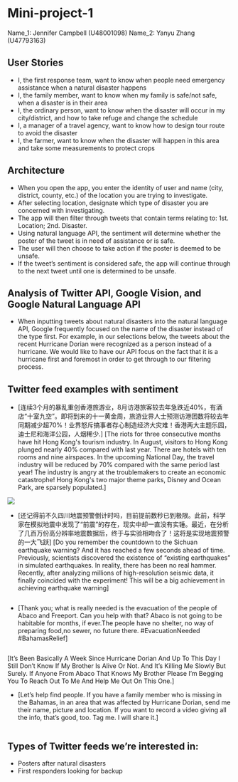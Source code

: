 # Mini-project-1

Name_1: Jennifer Campbell (U48001098)
Name_2: Yanyu Zhang (U47793163)

## User Stories

- I, the first response team, want to know when people need emergency assistance when a natural disaster happens
- I, the family member, want to know when my family is safe/not safe, when a disaster is in their area
- I, the ordinary person, want to know when the disaster will occur in my city/district, and how to take refuge and change the schedule
- I, a manager of a travel agency, want to know how to design tour route to avoid the disaster
- I, the farmer, want to know when the disaster will happen in this area and take some measurements to protect crops

## Architecture

- When you open the app, you enter the identity of user and name (city, district, county, etc.) of the location you are trying to investigate.
- After selecting location, designate which type of disaster you are concerned with investigating.
- The app will then filter through tweets that contain terms relating to: 1st. Location; 2nd. Disaster.
- Using natural language API, the sentiment will determine whether the poster of the tweet is in need of assistance or is safe.
- The user will then choose to take action if the poster is deemed to be unsafe.
- If the tweet’s sentiment is considered safe, the app will continue through to the next tweet until one is determined to be unsafe.

## Analysis of Twitter API, Google Vision, and Google Natural Language API

- When inputting tweets about natural disasters into the natural language API, Google frequently focused on the name of the disaster instead of the type first. For example, in our selections below, the tweets about the recent Hurricane Dorian were recognized as a person instead of a hurricane. We would like to have our API focus on the fact that it is a hurricane first and foremost in order to get through to our filtering process.

## Twitter feed examples with sentiment

- [连续3个月的暴乱重创香港旅游业，8月访港旅客较去年急跌近40%，有酒店“十室九空”。即将到来的十一黄金周，旅游业界人士预测访港团数将较去年同期减少超70%！业界怒斥搞事者存心制造经济大灾难！香港两大主题乐园，迪士尼和海洋公园，人烟稀少.]
[The riots for three consecutive months have hit Hong Kong's tourism industry. In August, visitors to Hong Kong plunged nearly 40% compared with last year. There are hotels with ten rooms and nine airspaces. In the upcoming National Day, the travel industry will be reduced by 70% compared with the same period last year! The industry is angry at the troublemakers to create an economic catastrophe! Hong Kong's two major theme parks, Disney and Ocean Park, are sparsely populated.]
<img src= "https://github.com/zhangyanyu0722/Mini-project-1/blob/master/sentimentcomment1.png">

- [还记得前不久四川地震预警倒计时吗，目前提前数秒已到极限。此前，科学家在模拟地震中发现了“前震”的存在，现实中却一直没有实锤。最近，在分析了几百万份高分辨率地震数据后，终于与实验相吻合了！这将是实现地震预警的一大飞跃]
[Do you remember the countdown to the Sichuan earthquake warning? And it has reached a few seconds ahead of time. Previously, scientists discovered the existence of “existing earthquakes” in simulated earthquakes. In reality, there has been no real hammer. Recently, after analyzing millions of high-resolution seismic data, it finally coincided with the experiment! This will be a big achievement in achieving earthquake warning]
<img src= " ">

- [Thank you; what is really needed is the evacuation of the people of Abaco and Freeport. Can you help with that? Abaco is not going to be habitable for months, if ever.The people have no shelter, no way of preparing food,no sewer, no future there. #EvacuationNeeded #BahamasRelief]
<img src= " ">

[It’s Been Basically A Week Since Hurricane Dorian And Up To This Day I Still Don’t Know If My Brother Is Alive Or Not. And It’s Killing Me Slowly But Surely. If Anyone From Abaco That Knows My Brother Please I’m Begging You To Reach Out To Me And Help Me Out On This One.]
<img src= " ">

- [Let’s help find people. If you have a family member who is missing in the Bahamas, in an area that was affected by Hurricane Dorian, send me their name, picture and location. If you want to record a video giving all the info, that’s good, too. Tag me. I will share it.]
<img src= " ">

## Types of Twitter feeds we’re interested in:

- Posters after natural disasters
- First responders looking for backup






